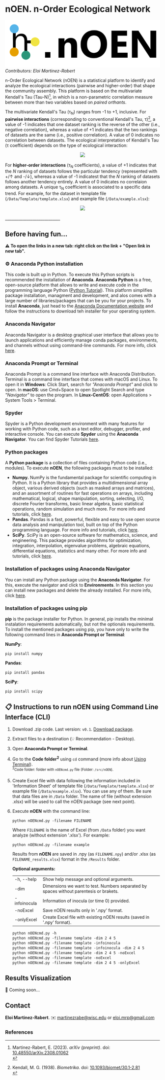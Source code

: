 # nOEN. n-Order Ecological Network

![Logo](Logo/Banner.png)
<br>*Contributors: Eloi Martinez-Rabert*

n-Order Ecological Network (nOEN) is a statistical platform to identify and analyze the ecological interactions (pairwise and higher-order) that shape the community assembly. This platform is based on the multivariate Kendall's Tau (Tau-N)[^1], in which is a non-parametric correlation measure between more than two variables based on _paired orthants_. 

The multivariate Kendall's Tau (τ<sub>N</sub>) ranges from -1 to +1, inclusive. For **pairwise interactions** (corresponding to conventional Kendall's Tau, τ)[^2], a value of -1 indicates that one dataset ranking is the reverse of the other (i.e., negative correlation), whereas a value of +1 indicates that the two rankings of datasets are the same (i.e., positive correlation). A value of 0 indicates no correlation between datasets. The ecological interpretation of Kendall's Tau (τ coefficient) depends on the type of ecological interaction:

<p align="center">
    <img src="https://github.com/soundslikealloy/nOEN-py/assets/81569132/8a9bf5dd-1a5f-485f-93ac-25cd32cc973f">
</p>

For **higher-order interactions** (τ<sub>N</sub> coefficients), a value of +1 indicates that the _N_ ranking of datasets follows the particular tendency (represented with +/↑ and -/↓), whereas a value of -1 indicatest that the _N_ ranking of datasets follows another tendency entirely. A value of 0 indicates no correlaion among datasets. A unique τ<sub>N</sub> coefficient is associated to a specific data trend. For example, for the dataset in template file (`/Data/Template/template.xlsx`) and example file (`/Data/example.xlsx`):

<p align="center">
    <img src="https://github.com/soundslikealloy/nOEN-py/assets/81569132/7e6217b3-2198-49e2-b624-fa7f002aba40">
</p>
____________________________

## Before having fun...
**:warning: To open the links in a new tab: right click on the link + "Open link in new tab".**

### :gear: Anaconda Python installation
This code is built up in Python. To execute this Python scripts is recommended the installation of **Anaconda**. **Anaconda Python** is a free, open-source platform that allows to write and execute code in the programming language Python ([Python Tutorial](https://docs.python.org/3/tutorial/index.html)). This platform simplifies package installation, managment and development, and alos comes with a large number of libraries/packages that can be you for your projects. To install **Anaconda**, just head to the [Anaconda Documentation website](https://docs.anaconda.com/free/anaconda/install/index.html) and follow the instructions to download teh installer for your operating system.

### Anaconda Navigator
Anaconda Navigator is a desktop graphical user interface that allows you to launch applications and efficiently manage conda packages, environments, and channels without using command-line commands. For more info, click [here](https://docs.anaconda.com/free/navigator/).

### Anaconda Prompt or Terminal
Anaconda Prompt is a command line interface with Anaconda Distribution. Terminal is a command line interface that comes with macOS and Linux. To open it in **Windows**: Click Start, search for _"Anaconda Prompt"_ and click to open. In **macOS**: use Cmd+Space to open Spotlight Search and type _"Navigator"_ to open the program. In **Linux-CentOS**: open Applications > System Tools > Terminal.

### Spyder
Spyder is a Python development environment with many features for working with Python code, such as a text editor, debugger, profiler, and interactive console. You can execute **Spyder** using the **Anaconda Navigator**. You can find Spyder Tutorials [here](https://www.youtube.com/watch?v=E2Dap5SfXkI&list=PLPonohdiDqg9epClEcXoAPUiK0pN5eRoc&ab_channel=SpyderIDE).

### Python packages
A **Python package** is a collection of files containing Python code (i.e., modules). To execute **nOEN**, the following packages must to be installed:
- **Numpy.** NumPy is the fundamental package for scientific computing in Python. It is a Python library that provides a multidimensional array object, various derived objects (such as masked arrays and matrices), and an assortment of routines for fast operations on arrays, including mathematical, logical, shape manipulation, sorting, selecting, I/O, discrete Fourier transforms, basic linear algebra, basic statistical operations, random simulation and much more. For more info and tutorials, click [here](https://numpy.org/).
- **Pandas**. Pandas is a fast, powerful, flexible and easy to use open source data analysis and manipulation tool, built on top of the Python programming language. For more info and tutorials, click [here](https://pandas.pydata.org/).
- **SciPy**. SciPy is an open-source software for mathematics, science, and engineering. This package provides algorithms for optimization, integration, interpolation, eigenvalue problems, algebraic equations, differential equations, statistics and many other. For more info and tutorials, click [here](https://scipy.org/).

### Installation of packages using Anaconda Navigator
You can install any Python package using the **Anaconda Navigator**. For this, execute the navigator and click to **Environments**. In this section you can install new packages and delete the already installed. For more info, click [here](https://docs.anaconda.com/free/navigator/).

### Installation of packages using pip
**pip** is the package installer for Python. In general, pip installs the minimal instalation requirements automatically, but not the optionals requirements. To install the mentioned packages using pip, you have only to write the following command lines in **Anaconda Prompt or Terminal**:

**NumPy**:
```
pip install numpy
```
**Pandas**:
```
pip install pandas
```
**SciPy**:
```
pip install scipy
```
## :clipboard: Instructions to run nOEN using Command Line Interface (CLI)
1. Download .zip code. Last version: `v0.1`. [Download package](https://github.com/soundslikealloy/nOEN-py).
2. Extract files to a destination (:bulb: Recommendation - Desktop).
3. Open **Anaconda Prompt or Terminal**.
4. Go to the **Code folder<sup>2</sup>** using `cd` command (more info about [Using Terminal](https://docs.anaconda.com/ae-notebooks/user-guide/basic-tasks/apps/use-terminal/?highlight=Using%20Terminal)).
    &#09;<br><sup><sup>2</sup>Code folder: folder with `nOENcmd.py` file (Folder: `/src/nOEN`). </sup>
5. Create Excel file with data following the information included in 'Information Sheet' of template file (`/Data/Template/template.xlsx`) or example file (`/Data/example.xlsx`). You can use any of them. Be sure that data files are in `/Data` folder. The name of file (without extension .xlsx) will be used to call the nOEN package (see next point). 
6. Execute **nOEN** with the command line:
   ```
   python nOENcmd.py -filename FILENAME
   ```
   Where `FILENAME` is the name of Excel (from `/Data` folder) you want analyze (without extension '.xlsx'). 
   For example:
   ```
   python nOENcmd.py -filename example
   ```
   Results from **nOEN** are saved in .npy (as `FILENAME.npy`) and/or .xlsx (as `FILENAME_results.xlsx`) format in the `/Results` folder.
   
   **Optional arguments:**
   <table border="0">
       <tr><td>-h, --help</b></td><td>Show help message and optional arguments.</b></td></tr>
       <tr><td>-dim</td><td>Dimensions we want to test. Numbers separated by spaces without parentesis or brakets.</td></tr>
       <tr><td>-infoinocula</td><td>Information of inocula (or time 0) provided.</td></tr>
       <tr><td>-noExcel</td><td>Save nOEN results only in '.npy' format.</td></tr>
       <tr><td>-onlyExcel</td><td> Create Excel file with existing nOEN results (saved in '.npy' format).</td></tr>
   </table>

   ```
   python nOENcmd.py -h
   python nOENcmd.py -filename template -dim 2 4 5
   python nOENcmd.py -filename template -infoinocula
   python nOENcmd.py -filename template -infoinocula -dim 2 4 5
   python nOENcmd.py -filename template -dim 2 4 5 -noExcel
   python nOENcmd.py -filename template -noExcel
   python nOENcmd.py -filename template -dim 2 4 5 -onlyExcel
   ```

## Results Visualization
:construction: Coming soon...

## Contact

**Eloi Martinez-Rabert**. :envelope: martinezrabe@wisc.edu or eloi.mrp@gmail.com

### References
[^1]: Martinez-Rabert, E. (2023). *arXiv (preprint)*. doi: [10.48550/arXiv.2308.01062](https://doi.org/10.48550/arXiv.2308.01062)<br>
[^2]: Kendall, M. G. (1938). *Biometrika*. doi: [10.1093/biomet/30.1-2.81](https://doi.org/10.1093/biomet/30.1-2.81)<br>
